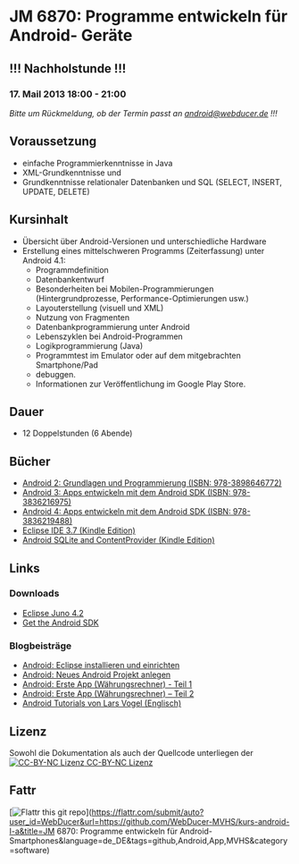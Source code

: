 JM 6870: Programme entwickeln für Android- Geräte
=================================================
!!! Nachholstunde !!!
---------------------
### 17. Mail 2013 18:00 - 21:00
_Bitte um Rückmeldung, ob der Termin passt an <android@webducer.de> !!!_

Voraussetzung
-------------
- einfache Programmierkenntnisse in Java
- XML-Grundkenntnisse und
- Grundkenntnisse relationaler Datenbanken und SQL (SELECT, INSERT, UPDATE, DELETE)

Kursinhalt
----------
- Übersicht über Android-Versionen und unterschiedliche Hardware
- Erstellung eines mittelschweren Programms (Zeiterfassung) unter Android 4.1:
    - Programmdefinition
    - Datenbankentwurf
    - Besonderheiten bei Mobilen-Programmierungen (Hintergrundprozesse, Performance-Optimierungen usw.)
    - Layouterstellung (visuell und XML)
    - Nutzung von Fragmenten
    - Datenbankprogrammierung unter Android
    - Lebenszyklen bei Android-Programmen
    - Logikprogrammierung (Java)
    - Programmtest im Emulator oder auf dem mitgebrachten Smartphone/Pad
    - debuggen. 
    - Informationen zur Veröffentlichung im Google Play Store.

Dauer
-----
- 12 Doppelstunden (6 Abende)

Bücher
------
- [Android 2: Grundlagen und Programmierung (ISBN: 978-3898646772)](http://amzn.to/kAnQRT)
- [Android 3: Apps entwickeln mit dem Android SDK (ISBN: 978-3836216975)](http://amzn.to/lW7O3G)
- [Android 4: Apps entwickeln mit dem Android SDK (ISBN: 978-3836219488)](http://amzn.to/OyoHRP)
- [Eclipse IDE 3.7 (Kindle Edition)](http://amzn.to/QtZNhH)
- [Android SQLite and ContentProvider (Kindle Edition)](http://amzn.to/ZL5HAf)

Links
-----
### Downloads
- [Eclipse Juno 4.2](http://www.eclipse.org/downloads/)
- [Get the Android SDK](http://developer.android.com/sdk/index.html)

### Blogbeisträge
- [Android: Eclipse installieren und einrichten](http://wp.me/pNSaO-2o)
- [Android: Neues Android Projekt anlegen](http://wp.me/pNSaO-2m)
- [Android: Erste App (Währungsrechner) - Teil 1](http://wp.me/pNSaO-2l)
- [Android: Erste App (Währungsrechner) – Teil 2](http://wp.me/pNSaO-3N)
- [Android Tutorials von Lars Vogel (Englisch)](http://www.vogella.com/android.html)

Lizenz
------
Sowohl die Dokumentation als auch der Quellcode unterliegen der [![CC-BY-NC Lizenz](http://i.creativecommons.org/l/by-nc/3.0/88x31.png) CC-BY-NC Lizenz](http://creativecommons.org/licenses/by-nc/3.0/deed.de)

Fattr
-----
[![Flattr this git repo](http://api.flattr.com/button/flattr-badge-large.png)](https://flattr.com/submit/auto?user_id=WebDucer&url=https://github.com/WebDucer-MVHS/kurs-android-I-a&title=JM 6870: Programme entwickeln für Android-Smartphones&language=de_DE&tags=github,Android,App,MVHS&category=software)
